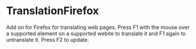 # TranslationFirefox
Add on for Firefox for translating web pages. Press F1 with the mouse over a supported element on a supported webite to translate it and F1 again to untranslate it. Press F2 to update.
